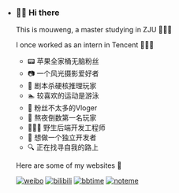 - ### 👋🏻 Hi there 

    <!--
    **mouweng/mouweng** is a ✨ _special_ ✨ repository because its `README.md` (this file) appears on your GitHub profile.

    Here are some ideas to get you started:

    - 🔭 I’m currently working on ...
    - 🌱 I’m currently learning ...
    - 👯 I’m looking to collaborate on ...
    - 🤔 I’m looking for help with ...
    - 💬 Ask me about ...
    - 📫 How to reach me: ...
    - 😄 Pronouns: ...
    - ⚡ Fun fact: ...
    -->

    This is mouweng, a master studying in ZJU 🙋🏻‍♂️

    I once worked as an intern in Tencent 👨🏻‍💻

    - 📟 苹果全家桶无脑粉丝
    - 📷 一个风光摄影爱好者
    - 🔖 剧本杀硬核推理玩家
    - 🏊 较喜欢的运动是游泳
    - 💬 粉丝不太多的Vloger
    - 🥇 熬夜倒数第一名玩家
    - 👨🏻‍💻 野生后端开发工程师
    - 🔋 想做一个独立开发者
    - 🔍 正在找寻自我的路上


    Here are some of my websites 🧲

    [![weibo](https://img.shields.io/badge/dynamic/json?color=ee0000&label=weibo&query=%24.data.totalSubs&url=https%3A%2F%2Fapi.spencerwoo.com%2Fsubstats%2F%3Fsource%3Dweibo%26queryKey%3D6226103853&logo=Sina%20Weibo&link=https://weibo.com/u/6226103853)](https://weibo.com/u/6226103853)    [![bilibili](https://img.shields.io/badge/dynamic/json?color=ff69b4&label=bilibili&query=%24.data.totalSubs&url=https%3A%2F%2Fapi.spencerwoo.com%2Fsubstats%2F%3Fsource%3Dbilibili%26queryKey%3D287263504&logo=Bilibili&link=https://space.bilibili.com/287263504)](https://space.bilibili.com/287263504)   [![bbtime](https://img.shields.io/static/v1?label=bbtime&message=废话连篇&color=blue)](http://wengyifan.com)    [![noteme](https://img.shields.io/static/v1?label=noteme&message=笔记&color=yellow)](http://wengyifan.wiki)
